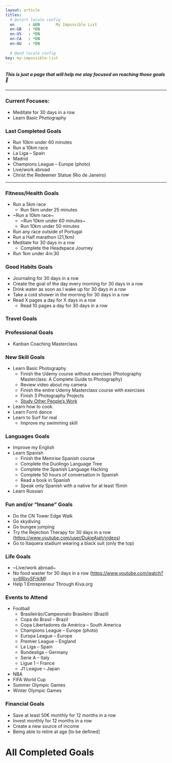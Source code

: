 ```yaml
---
layout: article
titles:
  # @start locale config
  en      : &EN       My Impossible List
  en-GB   : *EN
  en-US   : *EN
  en-CA   : *EN
  en-AU   : *EN
  
  # @end locale config
key: my-impossible-list
---
```


##### This is just a page that will help me stay focused on reaching those goals :muscle:

---
### Current Focuses:
- Meditate for 30 days in a row
- Learn Basic Photography

### Last Completed Goals
- Run 10km under 60 minutes
- Run a 10km race
- La Liga – Spain
- Madrid
- Champions League – Europe (photo)
- Live/work abroad
- Christ the Redeemer Statue (Rio de Janeiro)

---

### Fitness/Health Goals
- Run a 5km race
    - Run 5km under 25 minutes
- ~Run a 10km race~
    - ~Run 10km under 60 minutes~
    - Run 10km under 50 minutes
- Run any race outside of Portugal
- Run a Half marathon (21,1km)
- Meditate for 30 days in a row
    - Complete the Headspace Journey
- Run 1km under 4m:30

### Good Habits Goals
- Journaling for 30 days in a row
- Create the goal of the day every morning for 30 days in a row
- Drink water as soon as I wake up for 30 days in a row
- Take a cold shower in the morning for 30 days in a row
- Read X pages a day for X days in a row
	- Read 10 pages a day for 30 days in a row

### Travel Goals

### Professional Goals
- Kanban Coaching Masterclass

### New Skill Goals
- Learn Basic Photography
    - Finish the Udemy course without exercises (Photography Masterclass: A Complete
Guide to Photography)
    - Review video about my camera
    - Finish the entire Udemy Masterclass course with exercises
    - Finish 3 Photography Projects
    - [Study Other People’s Work](https://pixelsandwanderlust.com/how-to-teach-yourself-photography/#ftoc-heading-8)
- Learn how to cook
- Learn Forró dance
- Learn to Surf for real
    - Improve my swimming skill

### Languages Goals
- Improve my English
- Learn Spanish
    - Finish the Memrise Spanish course
    - Complete the Duolingo Language Tree
    - Complete the Spanish Language Hacking
    - Complete 50 hours of conversation in Spanish
    - Read a book in Spanish
    - Speak only Spanish with a native for at least 15min
- Learn Russian

### Fun and/or “Insane” Goals
- Do the CN Tower Edge Walk
- Go skydiving
- Go bungee jumping
- Try the Rejection Therapy for 30 days in a row (https://www.youtube.com/user/DukieAjah/videos)
- Go to Itaquera stadium wearing a black suit (only the top)

### Life Goals
- ~Live/work abroad~
- No food waster for 30 days in a row (https://www.youtube.com/watch?v=6RlxySFrkIM)
- Help 1 Entrepreneur Through Kiva.org

### Events to Attend
- Football
	- Brasileirão/Campeonato Brasileiro (Brazil)
	- Copa do Brasil – Brazil
	- Copa Libertadores da América – South America
	- Champions League – Europe (photo)
	- Europa League – Europe
	- Premier League – England
	- La Liga – Spain
	- Bundesliga – Germany
	- Serie A – Italy
	- Ligue 1 – France
	- J1 League – Japan
- NBA
- FIFA World Cup
- Summer Olympic Games
- Winter Olympic Games

### Financial Goals
- Save at least 50€ monthly for 12 months in a row
- Invest monthly for 12 months in a row
- Create a new source of income
- Being able to retire at age [to be defined]

# All Completed Goals
